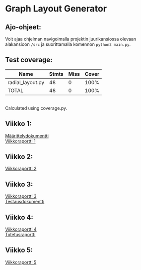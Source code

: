 # Graph Layout Generator

## Ajo-ohjeet:
Voit ajaa ohjelman navigoimalla projektin juurikansiossa olevaan alakansioon `/src` ja suorittamalla komennon `python3 main.py`.

## Test coverage:

| Name             | Stmts | Miss | Cover |
|------------------|-------|------|-------|
| radial_layout.py | 48    | 0    | 100%  |
| TOTAL            | 48    | 0    | 100%  |

<br>
Calculated using coverage.py.

## Viikko 1:
[Määrittelydokumentti](https://github.com/nameisxi/graph-layout-generator/blob/master/documentation/maarittelydokumentti.md)
<br>
[Viikkoraportti 1](https://github.com/nameisxi/graph-layout-generator/blob/master/documentation/viikkoraportti1.md)

## Viikko 2:
[Viikkoraportti 2](https://github.com/nameisxi/graph-layout-generator/blob/master/documentation/viikkoraportti2.md)

## Viikko 3:
[Viikkoraportti 3](https://github.com/nameisxi/graph-layout-generator/blob/master/documentation/viikkoraportti3.md)
<br>
[Testausdokumentti](https://github.com/nameisxi/graph-layout-generator/blob/master/documentation/testausdokumentti.md)

## Viikko 4:
[Viikkoraportti 4](https://github.com/nameisxi/graph-layout-generator/blob/master/documentation/viikkoraportti4.md)
<br>
[Totetusraportti](https://github.com/nameisxi/graph-layout-generator/blob/master/documentation/toteutusraportti.md)

## Viikko 5:
[Viikkoraportti 5](https://github.com/nameisxi/graph-layout-generator/blob/master/documentation/viikkoraportti5.md)
<br>

